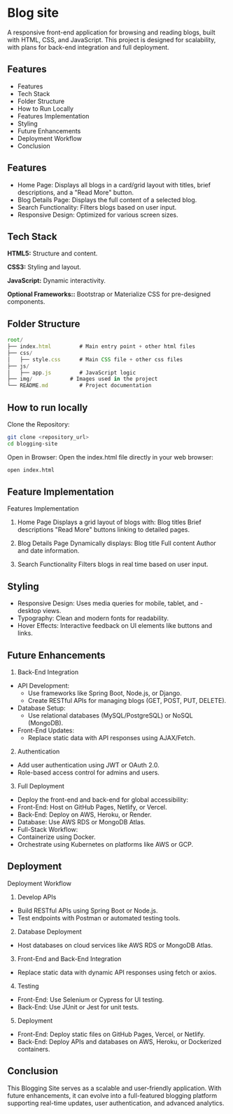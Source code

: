 
# Blog site

A responsive front-end application for browsing and reading blogs, built with HTML, CSS, and JavaScript. This project is designed for scalability, with plans for back-end integration and full deployment.


## Features

- Features
- Tech Stack
- Folder Structure
- How to Run Locally
- Features Implementation
- Styling
- Future Enhancements
- Deployment Workflow
- Conclusion


## Features
- Home Page: Displays all blogs in a card/grid layout with titles, brief descriptions, and a "Read More" button.
- Blog Details Page: Displays the full content of a selected blog.
- Search Functionality: Filters blogs based on user input.
- Responsive Design: Optimized for various screen sizes.


## Tech Stack

**HTML5:** Structure and content.

**CSS3:** Styling and layout.

**JavaScript:** Dynamic interactivity.

**Optional Frameworks::** Bootstrap or Materialize CSS for pre-designed components.



## Folder Structure

```javascript
root/
├── index.html         # Main entry point + other html files
├── css/
│   ├── style.css      # Main CSS file + other css files 
├── js/
│   ├── app.js         # JavaScript logic
├── img/            # Images used in the project
└── README.md          # Project documentation
```


## How to run locally

Clone the Repository:

```bash
git clone <repository_url>
cd blogging-site

```

Open in Browser: Open the index.html file directly in your web browser:

```bash
open index.html
```
    
## Feature Implementation

Features Implementation
1. Home Page
Displays a grid layout of blogs with:
Blog titles
Brief descriptions
"Read More" buttons linking to detailed pages.

2. Blog Details Page
Dynamically displays:
Blog title
Full content
Author and date information.

3. Search Functionality
Filters blogs in real time based on user input.
## Styling

- Responsive Design: Uses media queries for mobile, tablet, and - desktop views.
- Typography: Clean and modern fonts for readability.
- Hover Effects: Interactive feedback on UI elements like buttons and links.
## Future Enhancements
1. Back-End Integration
- API Development:
  - Use frameworks like Spring Boot, Node.js, or Django.
  - Create RESTful APIs for managing blogs (GET, POST, PUT, DELETE).
- Database Setup:
    - Use relational databases (MySQL/PostgreSQL) or NoSQL (MongoDB).
- Front-End Updates:
    - Replace static data with API responses using AJAX/Fetch.
2. Authentication
- Add user authentication using JWT or OAuth 2.0.
- Role-based access control for admins and users.
3. Full Deployment
- Deploy the front-end and back-end for global accessibility:
- Front-End: Host on GitHub Pages, Netlify, or Vercel.
- Back-End: Deploy on AWS, Heroku, or Render.
- Database: Use AWS RDS or MongoDB Atlas.
- Full-Stack Workflow:
- Containerize using Docker.
- Orchestrate using Kubernetes on platforms like AWS or GCP.



## Deployment

Deployment Workflow
1. Develop APIs
- Build RESTful APIs using Spring Boot or Node.js.
- Test endpoints with Postman or automated testing tools.
2. Database Deployment
- Host databases on cloud services like AWS RDS or MongoDB Atlas.
3. Front-End and Back-End Integration
- Replace static data with dynamic API responses using fetch or axios.
4. Testing
- Front-End: Use Selenium or Cypress for UI testing.
- Back-End: Use JUnit or Jest for unit tests.
5. Deployment
- Front-End: Deploy static files on GitHub Pages, Vercel, or Netlify.
- Back-End: Deploy APIs and databases on AWS, Heroku, or Dockerized containers.
## Conclusion

This Blogging Site serves as a scalable and user-friendly application. With future enhancements, it can evolve into a full-featured blogging platform supporting real-time updates, user authentication, and advanced analytics.

